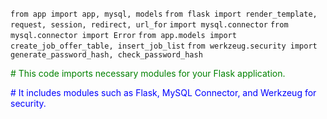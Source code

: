 `from app import app, mysql, models`
`from flask import render_template, request, session, redirect, url_for`
`import mysql.connector`
`from mysql.connector import Error`
`from app.models import create_job_offer_table, insert_job_list`
`from werkzeug.security import generate_password_hash, check_password_hash`

<span style="color:green;"># This code imports necessary modules for your Flask application.</span>

<span style="color:blue;"># It includes modules such as Flask, MySQL Connector, and Werkzeug for security.</span>


